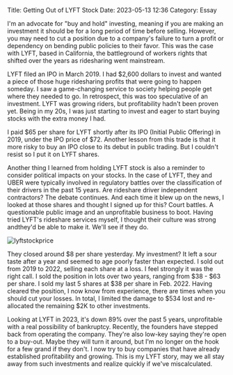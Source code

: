 Title: Getting Out of LYFT Stock 
Date: 2023-05-13 12:36 
Category: Essay

I'm an advocate for "buy and hold" investing, meaning if you are making an investment it should be for a long period of time before selling. However, you may need to cut a position due to a company's failure to turn a profit or dependency on bending public policies to their favor. This was the case with LYFT, based in California, the battleground of workers rights that shifted over the years as ridesharing went mainstream. 

LYFT filed an IPO in March 2019. I had $2,600 dollars to invest and wanted a piece of those huge ridesharing profits that were going to happen someday. I saw a game-changing service to society helping people get where they needed to go. In retrospect, this was too speculative of an investment. LYFT was growing riders, but profitability hadn't been proven yet. Being in my 20s, I was just starting to invest and eager to start buying stocks with the extra money I had.

I paid $65 per share for LYFT shortly after its IPO (Initial Public Offering) in 2019, under the IPO price of $72. Another lesson from this trade is that it more risky to buy an IPO close to its debut in public trading. But I couldn't resist so I put it on LYFT shares.

Another thing I learned from holding LYFT stock is also a reminder to consider political impacts on your stocks. In the case of LYFT, they and UBER were typically involved in regulatory battles over the classification of their drivers in the past 15 years. Are rideshare driver independent contractors? The debate continues. And each time it blew up on the news, I looked at those shares and thought I signed up for this? Court battles. A questionable public image and an unprofitable business to boot. Having tried LYFT's rideshare services myself, I thought their culture was strong andthey'd be able to make it. We'll see if they do. 

![lyftstockprice]({static}/images/lyftstockprice.jpg)

They closed around $8 per share yesterday. My investment? It left a sour taste after a year and seemed to age poorly faster than expected. I sold out from 2019 to 2022, selling each share at a loss. I feel strongly it was the right call. I sold the position in lots over two years, ranging from $38 - $63 per share. I sold my last 5 shares at $38 per share in Feb. 2022. Having cleared the position, I now know from experience, there are times when you should cut your losses. In total, I limited the damage to $534 lost and re-allocated the remaining $2K to other investments. 

Looking at LYFT in 2023, it's down 89% over the past 5 years, unprofitable with a real possibility of bankruptcy. Recently, the founders have stepped back from operating the company. They're also low-key saying they're open to a buy-out. Maybe they will turn it around, but I'm no longer on the hook for a few grand if they don't. I now try to buy companies that have already established profitability and growing. This is my LYFT story, may we all stay away from such investments and realize quickly if we've miscalculated.
